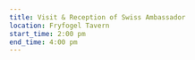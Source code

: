 ```yaml
---
title: Visit & Reception of Swiss Ambassador
location: Fryfogel Tavern
start_time: 2:00 pm
end_time: 4:00 pm
---
```

